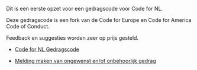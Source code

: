 Dit is een eerste opzet voor een gedragscode voor Code for NL.

Deze gedragscode is een fork van de Code for Europe en Code for America Code of Conduct.

Feedback en suggesties worden zeer op prijs gesteld.

- [Code for NL Gedragscode](gedragscode_code_for_nl.md)

- [Melding maken van ongewenst en/of onbehoorlijk gedrag](melding_ongewenst_en_of_onbehoorlijk_gedrag.md)
